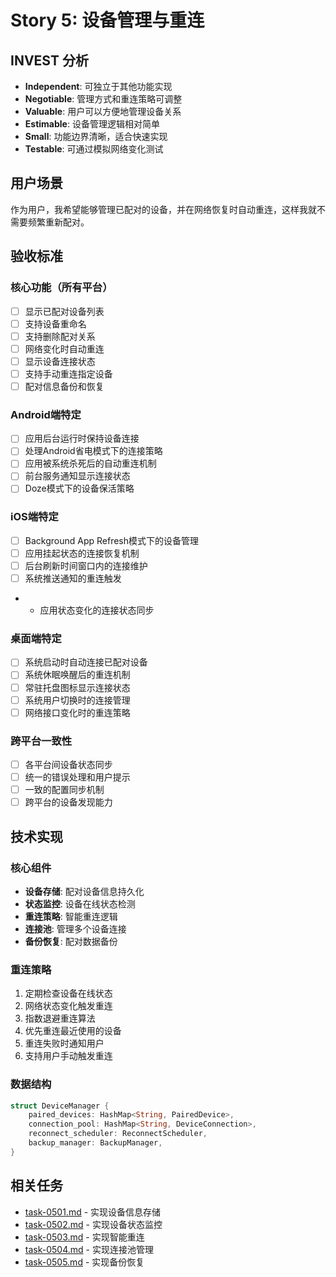 # Story 5: 设备管理与重连

## INVEST 分析

- **Independent**: 可独立于其他功能实现
- **Negotiable**: 管理方式和重连策略可调整
- **Valuable**: 用户可以方便地管理设备关系
- **Estimable**: 设备管理逻辑相对简单
- **Small**: 功能边界清晰，适合快速实现
- **Testable**: 可通过模拟网络变化测试

## 用户场景

作为用户，我希望能够管理已配对的设备，并在网络恢复时自动重连，这样我就不需要频繁重新配对。

## 验收标准

### 核心功能（所有平台）
- [ ] 显示已配对设备列表
- [ ] 支持设备重命名
- [ ] 支持删除配对关系
- [ ] 网络变化时自动重连
- [ ] 显示设备连接状态
- [ ] 支持手动重连指定设备
- [ ] 配对信息备份和恢复

### Android端特定
- [ ] 应用后台运行时保持设备连接
- [ ] 处理Android省电模式下的连接策略
- [ ] 应用被系统杀死后的自动重连机制
- [ ] 前台服务通知显示连接状态
- [ ] Doze模式下的设备保活策略

### iOS端特定
- [ ] Background App Refresh模式下的设备管理
- [ ] 应用挂起状态的连接恢复机制
- [ ] 后台刷新时间窗口内的连接维护
- [ ] 系统推送通知的重连触发
- - 应用状态变化的连接状态同步

### 桌面端特定
- [ ] 系统启动时自动连接已配对设备
- [ ] 系统休眠唤醒后的重连机制
- [ ] 常驻托盘图标显示连接状态
- [ ] 系统用户切换时的连接管理
- [ ] 网络接口变化时的重连策略

### 跨平台一致性
- [ ] 各平台间设备状态同步
- [ ] 统一的错误处理和用户提示
- [ ] 一致的配置同步机制
- [ ] 跨平台的设备发现能力

## 技术实现

### 核心组件
- **设备存储**: 配对设备信息持久化
- **状态监控**: 设备在线状态检测
- **重连策略**: 智能重连逻辑
- **连接池**: 管理多个设备连接
- **备份恢复**: 配对数据备份

### 重连策略
1. 定期检查设备在线状态
2. 网络状态变化触发重连
3. 指数退避重连算法
4. 优先重连最近使用的设备
5. 重连失败时通知用户
6. 支持用户手动触发重连

### 数据结构
```rust
struct DeviceManager {
    paired_devices: HashMap<String, PairedDevice>,
    connection_pool: HashMap<String, DeviceConnection>,
    reconnect_scheduler: ReconnectScheduler,
    backup_manager: BackupManager,
}
```

## 相关任务

- [task-0501.md](./task-0501.md) - 实现设备信息存储
- [task-0502.md](./task-0502.md) - 实现设备状态监控
- [task-0503.md](./task-0503.md) - 实现智能重连
- [task-0504.md](./task-0504.md) - 实现连接池管理
- [task-0505.md](./task-0505.md) - 实现备份恢复